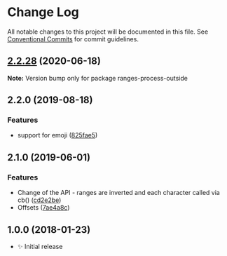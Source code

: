 # Change Log

All notable changes to this project will be documented in this file.
See [Conventional Commits](https://conventionalcommits.org) for commit guidelines.

## [2.2.28](https://gitlab.com/codsen/codsen/compare/ranges-process-outside@2.2.27...ranges-process-outside@2.2.28) (2020-06-18)

**Note:** Version bump only for package ranges-process-outside





## 2.2.0 (2019-08-18)

### Features

- support for emoji ([825fae5](https://gitlab.com/codsen/codsen/commit/825fae5))

## 2.1.0 (2019-06-01)

### Features

- Change of the API - ranges are inverted and each character called via cb() ([cd2e2be](https://gitlab.com/codsen/codsen/commit/cd2e2be))
- Offsets ([7ae4a8c](https://gitlab.com/codsen/codsen/commit/7ae4a8c))

## 1.0.0 (2018-01-23)

- ✨ Initial release
